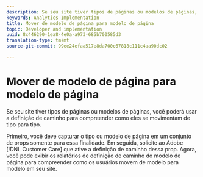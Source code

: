 ```yaml
---
description: Se seu site tiver tipos de páginas ou modelos de páginas, você poderá usar a definição de caminho para compreender como eles se movimentam de tipo para tipo.
keywords: Analytics Implementation
title: Mover de modelo de página para modelo de página
topic: Developer and implementation
uuid: 8c446290-1ea8-4e0a-a973-685b700585d3
translation-type: tm+mt
source-git-commit: 99ee24efaa517e8da700c67818c111c4aa90dc02

---
```



# Mover de modelo de página para modelo de página

Se seu site tiver tipos de páginas ou modelos de páginas, você poderá usar a definição de caminho para compreender como eles se movimentam de tipo para tipo.

Primeiro, você deve capturar o tipo ou modelo de página em um conjunto de props somente para essa finalidade. Em seguida, solicite ao Adobe [!DNL Customer Care] que ative a definição de caminho dessa prop. Agora, você pode exibir os relatórios de definição de caminho do modelo de página para compreender como os usuários movem de modelo para modelo em seu site.
